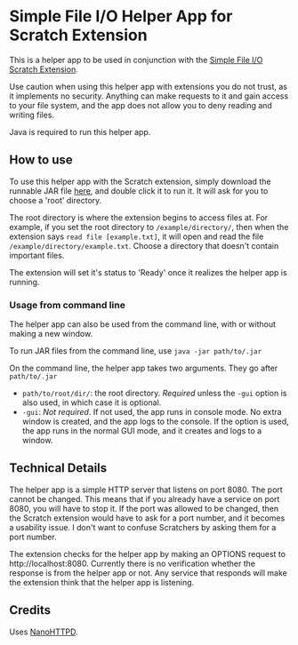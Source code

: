 # Simple File I/O Helper App for Scratch Extension
This is a helper app to be used in conjunction with the [Simple File I/O Scratch Extension](https://github.com/Znapi/scratchx/wiki/file-io).

Use caution when using this helper app with extensions you do not trust, as it implements no security. Anything can make requests to it and gain access to your file system, and the app does not allow you to deny reading and writing files.

Java is required to run this helper app.

How to use
---
To use this helper app with the Scratch extension, simply download the runnable JAR file [here](https://github.com/Znapi/scratchx-simple-file-io-helper-app/releases/tag/v1.0), and double click it to run it. It will ask for you to choose a 'root' directory.

The root directory is where the extension begins to access files at. For example, if you set the root directory to `/example/directory/`, then when the extension says `read file [example.txt]`, it will open and read the file  `/example/directory/example.txt`. Choose a directory that doesn't contain important files.

The extension will set it's status to 'Ready' once it realizes the helper app is running.

### Usage from command line
The helper app can also be used from the command line, with or without making a new window.

To run JAR files from the command line, use `java -jar path/to/.jar`

On the command line, the helper app takes two arguments. They go after `path/to/.jar`
* `path/to/root/dir/`: the root directory. *Required* unless the `-gui` option is also used, in which case it is optional.
* `-gui`: *Not required*. If not used, the app runs in console mode. No extra window is created, and the app logs to the console. If the option is used, the app runs in the normal GUI mode, and it creates and logs to a window.

Technical Details
---
The helper app is a simple HTTP server that listens on port 8080. The port cannot be changed. This means that if you already have a service on port 8080, you will have to stop it. If the port was allowed to be changed, then the Scratch extension would have to ask for a port number, and it becomes a usability issue. I don't want to confuse Scratchers by asking them for a port number.

The extension checks for the helper app by making an OPTIONS request to http://localhost:8080. Currently there is no verification whether the response is from the helper app or not. Any service that responds will make the extension think that the helper app is listening.

Credits
---
Uses [NanoHTTPD](http://nanohttpd.com).
